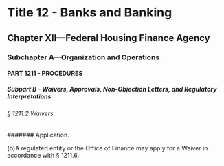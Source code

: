
# Title 12 - Banks and Banking
## Chapter XII—Federal Housing Finance Agency
### Subchapter A—Organization and Operations
#### PART 1211 - PROCEDURES
##### Subpart B - Waivers, Approvals, Non-Objection Letters, and Regulatory Interpretations
###### § 1211.2 Waivers.
####### Application.

(b)A regulated entity or the Office of Finance may apply for a Waiver in accordance with § 1211.6.
